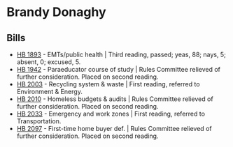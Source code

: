# Brandy Donaghy
## Bills
* [HB 1893](/bill/2021-22/hb/1893/) - EMTs/public health | Third reading, passed; yeas, 88; nays, 5; absent, 0; excused, 5.
* [HB 1942](/bill/2021-22/hb/1942/) - Paraeducator course of study | Rules Committee relieved of further consideration.  Placed on second reading.
* [HB 2003](/bill/2021-22/hb/2003/) - Recycling system & waste | First reading, referred to Environment & Energy.
* [HB 2010](/bill/2021-22/hb/2010/) - Homeless budgets & audits | Rules Committee relieved of further consideration.  Placed on second reading.
* [HB 2033](/bill/2021-22/hb/2033/) - Emergency and work zones | First reading, referred to Transportation.
* [HB 2097](/bill/2021-22/hb/2097/) - First-time home buyer def. | Rules Committee relieved of further consideration.  Placed on second reading.
